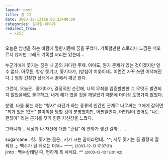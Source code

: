 ```yaml
---
layout: post
title: 꿈 II
date: 2003-12-13T16:02:23+00:00
categories: 심각한-이야기
redirect_from:
  - /253
---
```


오늘은 밤샘을 하는 바람에 열한시쯤에 꿈을 꾸었다. 기록할만한 스토리나 느낌은 떠오르지 않지만 그래도 기록할 꺼리는 있는데...

누군가에게 쫓기는 꿈은 내 꿈의 커다란 주제. 아마도, 뭔가 문제가 있는 것이겠지만 알수 없다. 아무튼, 항상 쫓기고, 쫓기다가, (받침이 치읓이네.. 이런건 자꾸 쓰면 어색해진다..) 엄청 긴장한 상태에서 꿈에서 깨곤 한다.

그런데, 오늘은.. 쫓기다가, 결정적인 순간에, 나의 무죄를 입증할만한 그 무엇도 발견되지 않았음에도 불구하고, 내게 해가 없을 것을 깨달았기 때문에 더이상 도망가지 않았다.

분명, 나를 쫓는 자는 "형사" 라던가 하는 종류의 인간인 관계로 나로써는 그에게 잡히면 "죄가 있든 없든" 불이익을 당할 것이 분명했지만, 어쩐일인지, 어떤일이 있어도 "나는 괜찮아" 라는 근거를 찾기 힘든 자신감을 느꼈다.

그러니까... 세상과 나 자신에 대한 "관점" 에 변화가 생긴 걸까. ... ...
<div id=comments>
<div class=comment>
<!--- cmt:531 --->
<!--- mail: --->
<!--- parent:0 --->
sugarcane : 
헛.. 쫓기는 꿈은.. 키가 크는 꿈이라던데.. ^^;
저두 쫓기는 꿈 굉장히 잘 꿔요..;;
백수가 된 뒤로는 더욱~ ㅡㅡ;
 <small>(2003-12-13 17:37:31)</small>
</div>
<div class=comment>
<!--- cmt:532 --->
<!--- mail: --->
<!--- parent:0 --->
jinto : 
백수상태일 때, 편하게 푹 쉬세요. ^^
 <small>(2003-12-13 18:01:42)</small>
</div>
</div>
